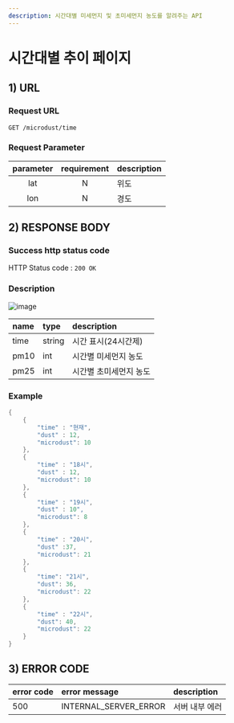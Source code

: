 ```yaml
---
description: 시간대별 미세먼지 및 초미세먼지 농도를 알려주는 API
---
```


# 시간대별 추이 페이지

## 1\) URL

### Request URL

```text
GET /microdust/time
```

### Request Parameter

| parameter | requirement | description |
| :---: | :---: | :--- |
| lat | N | 위도 |
| lon | N | 경도 |

## 2\) RESPONSE BODY

### Success http status code

HTTP Status code : `200 OK`

### Description

![image](https://user-images.githubusercontent.com/68282057/124726460-bdce8600-df48-11eb-9801-f220615a8b61.png)

| name | type | description |
| :--- | :--- | :--- |
| time | string | 시간 표시\(24시간제\) |
| pm10 | int | 시간별 미세먼지 농도 |
| pm25 | int | 시간별 초미세먼지 농도 |

### Example

```java
{
    {
        "time" : "현재",
        "dust" : 12,
        "microdust": 10
    },
    {
        "time" : "18시",
        "dust" : 12,
        "microdust": 10
    },
    {
        "time" : "19시",
        "dust" : 10",
        "microdust": 8
    },
    {
        "time" : "20시",
        "dust" :37,
        "microdust": 21
    },
    {
        "time": "21시",
        "dust": 36,
        "microdust": 22
    },
    {
        "time" : "22시",
        "dust": 40,
        "microdust": 22
    }
}
```

## 3\) ERROR CODE

| error code | error message | description |
| :--- | :--- | :--- |
| 500 | INTERNAL\_SERVER\_ERROR | 서버 내부 에러 |

